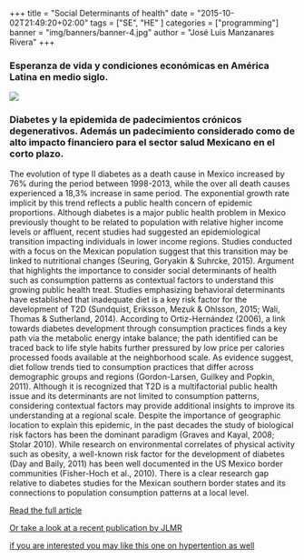 +++
title = "Social Determinants of health"
date = "2015-10-02T21:49:20+02:00"
tags = ["SE", "HE" ]
categories = ["programming"]
banner = "img/banners/banner-4.jpg"
author = "José Luis Manzanares Rivera"
+++


### Esperanza de vida y condiciones económicas en América Latina en medio siglo.

![](/img/p.gif)

### Diabetes y la epidemida de padecimientos crónicos degenerativos. Además un padecimiento considerado como de alto impacto financiero para el sector salud Mexicano en el corto plazo.

The evolution of type II diabetes as a death cause in Mexico increased by 76% during
the period between 1998-2013, while the over all death causes experienced a 18,3%
increase in same period. The exponential growth rate implicit by this trend reflects a
public health concern of epidemic proportions.
Although diabetes is a major public health problem in Mexico previously thought to be
related to population with relative higher income levels or affluent, recent studies had
suggested an epidemiological transition impacting individuals in lower income regions.
Studies conducted with a focus on the Mexican population suggest that this transition
may be linked to nutritional changes (Seuring, Goryakin & Suhrcke, 2015). Argument
that highlights the importance to consider social determinants of health such as
consumption patterns as contextual factors to understand this growing public health
treat.
Studies emphasizing behavioral determinants have established that inadequate diet is
a key risk factor for the development of T2D (Sundquist, Eriksson, Mezuk & Ohlsson,
2015; Wali, Thomas & Sutherland, 2014). According to Ortiz-Hernández (2006), a link
towards diabetes development through consumption practices finds a key path via the
metabolic energy intake balance; the path identified can be traced back to life style
habits further pressured by low price per calories processed foods available at the
neighborhood scale.
As evidence suggest, diet follow trends tied to consumption practices that differ across
demographic groups and regions (Gordon-Larsen, Guilkey and Popkin, 2011). Although
it is recognized that T2D is a multifactorial public health issue and its determinants are
not limited to consumption patterns, considering contextual factors may provide
additional insights to improve its understanding at a regional scale.
Despite the importance of geographic location to explain this epidemic, in the past
decades the study of biological risk factors has been the dominant paradigm (Graves
and Kayal, 2008; Stolar 2010). While research on environmental correlates of physical
activity such as obesity, a well-known risk factor for the development of diabetes (Day
and Baily, 2011) has been well documented in the US Mexico border communities
(Fisher-Hoch et al., 2010). There is a clear research gap relative to diabetes studies for
the Mexican southern border states and its connections to population consumption
patterns at a local level.


[Read the full article](https://revistas.ucr.ac.cr/index.php/psm/article/view/27028)

[Or take a look at a recent publication by JLMR](https://rppoblacion.uaemex.mx/article/view/8273)


[if you are interested you may like this one on hypertention as well](https://www.scielosp.org/article/scol/2017.v13n4/647-662/)